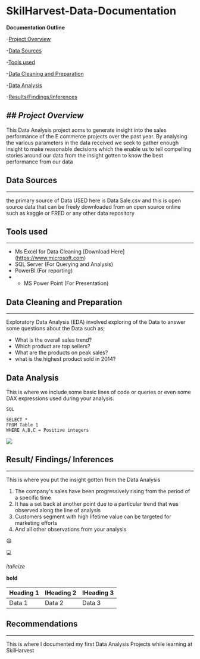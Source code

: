 # SkilHarvest-Data-Documentation

**Documentation Outline**

-[Project Overview](#project-overview)

-[Data Sources](#data-sources)

-[Tools used](#tools-used)

-[Data Cleaning and Preparation](#data-cleaning-and-preparation)

-[Data Analysis](#data-analysis)

-[Results/Findings/Inferences](#results-findings-inferences)


*## Project Overview*
---
This Data Analysis project aoms to generate insight into the sales performance of the E commerce projects over the past year. By analysing the various parameters in the data received we seek to gather enough insight to make reasonable decisions which the enable us to tell compelling stories around our data from the insight gotten to know the best performance from our data

## Data Sources
---
the primary source of Data USED here is Data Sale.csv and this is open source data that can be freely downloaded from an open source online such as kaggle or FRED or any other data repository

## Tools used
---
- Ms Excel for Data Cleaning [Download Here] (https://www.microsoft.com)
- SQL Server (For Querying and Analysis)
- PowerBI (For reporting)
- - MS Power Point (For Presentation)
 
## Data Cleaning and Preparation
---
Exploratory Data Analysis (EDA) involved exploring of the Data to answer some questions about the Data such as; 
- What is the overall sales trend?
- Which product are top sellers?
- What are the products on peak sales?
- what is the highest product sold in 2014?

## Data Analysis
This is where we include some basic lines of code or queries or even some DAX expressions used during your analysis. 

``` 
SQL

SELECT *
FROM Table 1
WHERE A,B,C = Positive integers

```
![](20230101_125851)

## Result/ Findings/ Inferences
---
This is where you put the insight gotten from the Data Analysis
1. The company's sales have been progressively rising from the period of a specific time
2. It has a set back at another point due to a particular trend that was observed along the line of analysis
3. Customers segment with high lifetime value can be targeted for marketing efforts
4. And all other observations from your analysis


😄

💻

*italicize*

**bold**

|Heading 1 |lHeading 2 |lHeading 3|
|--------- |---------  |----------|
|Data 1| Data 2 |Data 3|

## Recommendations
---
This is where I documented my first Data Analysis Projects while learning at SkilHarvest
